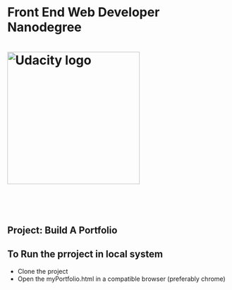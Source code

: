# Front End Web Developer Nanodegree

<h1> 
<a href="https://www.udacity.com/">
  <img src="https://s3-us-west-1.amazonaws.com/udacity-content/rebrand/svg/logo.min.svg" width="300" alt="Udacity logo">
  
</a> &nbsp; 
## Project: Build A Portfolio
</h1>

## To Run the prroject in local system

- Clone the project
- Open the myPortfolio.html in a compatible browser (preferably chrome)
